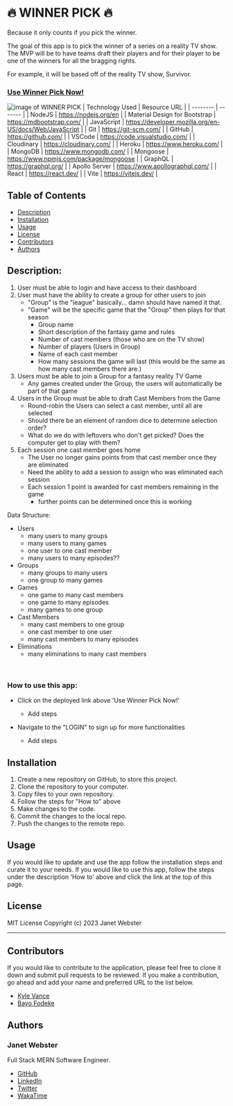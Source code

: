 # 🔥 WINNER PICK 🔥

Because it only counts if you pick the winner.

The goal of this app is to pick the winner of a series on a reality TV show. The MVP will be to have teams draft their players and for their player to be one of the winners for all the bragging rights.

For example, it will be based off of the reality TV show, Survivor.

### [Use Winner Pick Now!](https://TBD "WINNER PICK")<br />

![image of WINNER PICK](./client/src/assets/TBD.png "image of WINNER PICK")
| Technology Used | Resource URL |
| -------- | ------- |
| NodeJS | https://nodejs.org/en |
| Material Design for Bootstrap | https://mdbootstrap.com/ |
| JavaScript | https://developer.mozilla.org/en-US/docs/Web/JavaScript |
| Git | https://git-scm.com/ |
| GitHub | https://github.com/ |
| VSCode | https://code.visualstudio.com/ |
| Cloudinary | https://cloudinary.com/ |
| Heroku | https://www.heroku.com/ |
| MongoDB | https://www.mongodb.com/ |
| Mongoose | https://www.npmjs.com/package/mongoose |
| GraphQL | https://graphql.org/ |
| Apollo Server | https://www.apollographql.com/ |
| React | https://react.dev/ |
| Vite | https://vitejs.dev/ |

## Table of Contents

- [Description](#description)
- [Installation](#installation)
- [Usage](#usage)
- [License](#license)
- [Contributors](#contributors)
- [Authors](#authors)

## Description:

1. User must be able to login and have access to their dashboard
2. User must have the ability to create a group for other users to join
   - "Group" is the "league" basically... damn should have named it that.
   - "Game" will be the specific game that the "Group" then plays for that season
     - Group name
     - Short description of the fantasy game and rules
     - Number of cast members (those who are on the TV show)
     - Number of players (Users in Group)
     - Name of each cast member
     - How many sessions the game will last (this would be the same as how many cast members there are.)
3. Users must be able to join a Group for a fantasy reality TV Game
   - Any games created under the Group, the users will automatically be part of that game
4. Users in the Group must be able to draft Cast Members from the Game
   - Round-robin the Users can select a cast member, until all are selected
   - Should there be an element of random dice to determine selection order?
   - What do we do with leftovers who don't get picked? Does the computer get to play with them?
5. Each session one cast member goes home
   - The User no longer gains points from that cast member once they are eliminated
   - Need the ability to add a session to assign who was eliminated each session
   - Each session 1 point is awarded for cast members remaining in the game
     - further points can be determined once this is working

Data Structure:

- Users
  - many users to many groups
  - many users to many games
  - one user to one cast member
  - many users to many episodes??
- Groups
  - many groups to many users
  - one group to many games
- Games
  - one game to many cast members
  - one game to many episodes
  - many games to one group
- Cast Members
  - many cast members to one group
  - one cast member to one user
  - many cast members to many episodes
- Eliminations
  - many eliminations to many cast members

<br />

### How to use this app:

- Click on the deployed link above 'Use Winner Pick Now!'

  - Add steps

- Navigate to the "LOGIN" to sign up for more functionalities
  - Add steps

## Installation

1. Create a new repository on GitHub, to store this project.
2. Clone the repository to your computer.
3. Copy files to your own repository.
4. Follow the steps for "How to" above
5. Make changes to the code.
6. Commit the changes to the local repo.
7. Push the changes to the remote repo.

## Usage

If you would like to update and use the app follow the installation steps and curate it to your needs. If you would like to use this app, follow the steps under the description 'How to' above and click the link at the top of this page.

## License

MIT License
Copyright (c) 2023 Janet Webster

<hr />

## Contributors

If you would like to contribute to the application, please feel free to clone it down and submit pull requests to be reviewed. If you make a contribution, go ahead and add your name and preferred URL to the list below.

- [Kyle Vance](https://github.com/KVance1010)
- [Bayo Fodeke](https://github.com/bfodeke)

## Authors

### Janet Webster

Full Stack MERN Software Engineer.

- [GitHub](https://github.com/TwixmixyJanet/)
- [LinkedIn](https://www.linkedin.com/in/twixmixy/)
- [Twitter](https://twitter.com/Twixmixy)
- [WakaTime](https://wakatime.com/@Twixmixy)
